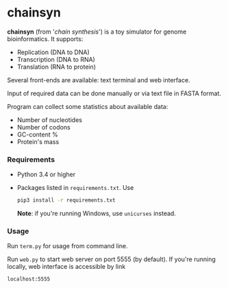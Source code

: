 # chainsyn

**chainsyn** (from '*chain synthesis*') is a toy simulator for genome
bioinformatics. It supports:
- Replication (DNA to DNA)
- Transcription (DNA to RNA)
- Translation (RNA to protein)

Several front-ends are available: text terminal and web interface.

Input of required data can be done manually or via text file in FASTA
format.

Program can collect some statistics about available data:
- Number of nucleotides
- Number of codons
- GC-content %
- Protein's mass

### Requirements

- Python 3.4 or higher
- Packages listed in ```requirements.txt```. Use

    ```bash
    pip3 install -r requirements.txt
    ```
    
    **Note**: if you're running Windows, use ```unicurses``` instead.
    
### Usage

Run ```term.py``` for usage from command line.

Run ```web.py``` to start web server on port 5555 (by default). If you're
running locally, web interface is accessible by link
```text
localhost:5555
```
